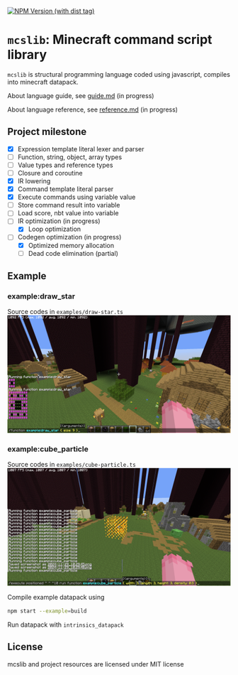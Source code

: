 [![NPM Version (with dist tag)](https://img.shields.io/npm/v/mcslib/latest)](https://www.npmjs.com/package/mcslib)
# `mcslib`: Minecraft command script library
`mcslib` is structural programming language coded using javascript, compiles into minecraft datapack.

About language guide, see [guide.md](./guide.md) (in progress)

About language reference, see [reference.md](./reference.md) (in progress)

## Project milestone
 - [x] Expression template literal lexer and parser
 - [ ] Function, string, object, array types
 - [ ] Value types and reference types
 - [ ] Closure and coroutine
 - [x] IR lowering
 - [x] Command template literal parser
 - [x] Execute commands using variable value
 - [ ] Store command result into variable
 - [ ] Load score, nbt value into variable
 - [ ] IR optimization (in progress)
   - [x] Loop optimization
 - [ ] Codegen optimization (in progress)
   - [x] Optimized memory allocation
   - [ ] Dead code elimination (partial)

## Example
### example:draw_star
Source codes in `examples/draw-star.ts`
![Draw star example preview](./assets/draw_star.png)

### example:cube_particle
Source codes in `examples/cube-particle.ts`
![Cube particle example preview](./assets/cube_particle.png)

Compile example datapack using
```bash
npm start --example=build
```
Run datapack with `intrinsics_datapack`

## License
mcslib and project resources are licensed under MIT license
